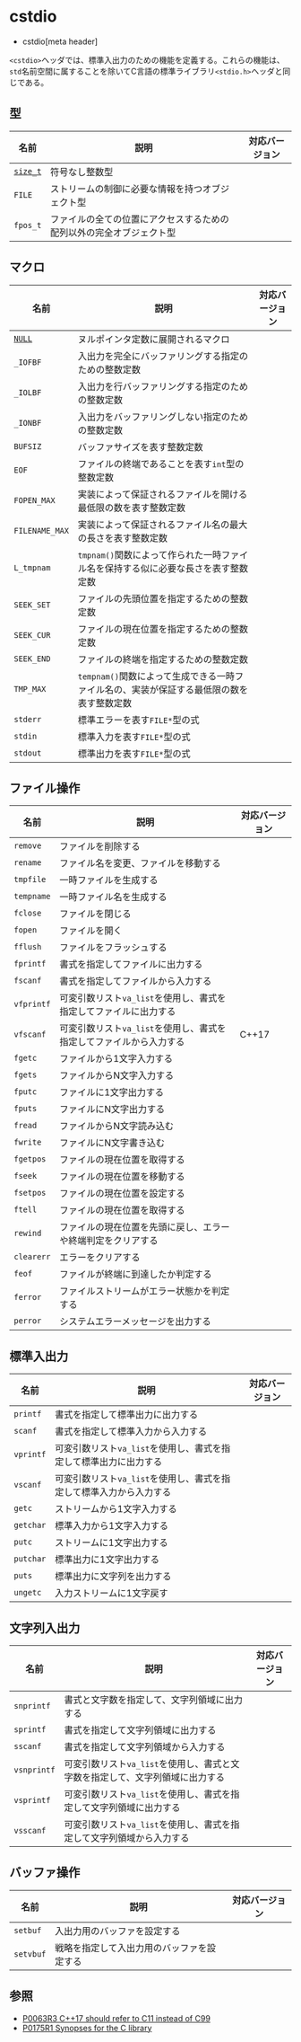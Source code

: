 # cstdio
* cstdio[meta header]

`<cstdio>`ヘッダでは、標準入出力のための機能を定義する。これらの機能は、`std`名前空間に属することを除いてC言語の標準ライブラリ`<stdio.h>`ヘッダと同じである。


## 型

| 名前 | 説明 | 対応バージョン |
|------|------|----------------|
| [`size_t`](/reference/cstddef/size_t.md) | 符号なし整数型 | |
| `FILE` | ストリームの制御に必要な情報を持つオブジェクト型 | |
| `fpos_t` | ファイルの全ての位置にアクセスするための配列以外の完全オブジェクト型 | |


## マクロ

| 名前 | 説明 | 対応バージョン |
|------|------|----------------|
| [`NULL`](/reference/cstddef/null.md) | ヌルポインタ定数に展開されるマクロ | |
| `_IOFBF` | 入出力を完全にバッファリングする指定のための整数定数 | |
| `_IOLBF` | 入出力を行バッファリングする指定のための整数定数 | |
| `_IONBF` | 入出力をバッファリングしない指定のための整数定数 | |
| `BUFSIZ` | バッファサイズを表す整数定数 | |
| `EOF`    | ファイルの終端であることを表す`int`型の整数定数 | |
| `FOPEN_MAX`    | 実装によって保証されるファイルを開ける最低限の数を表す整数定数 | |
| `FILENAME_MAX` | 実装によって保証されるファイル名の最大の長さを表す整数定数 | |
| `L_tmpnam` | `tmpnam()`関数によって作られた一時ファイル名を保持する似に必要な長さを表す整数定数 | |
| `SEEK_SET` | ファイルの先頭位置を指定するための整数定数 | |
| `SEEK_CUR` | ファイルの現在位置を指定するための整数定数 | |
| `SEEK_END` | ファイルの終端を指定するための整数定数 | |
| `TMP_MAX`  | `tempnam()`関数によって生成できる一時ファイル名の、実装が保証する最低限の数を表す整数定数 | |
| `stderr`   | 標準エラーを表す`FILE*`型の式 |
| `stdin`    | 標準入力を表す`FILE*`型の式 |
| `stdout`   | 標準出力を表す`FILE*`型の式 |


## ファイル操作

| 名前 | 説明 | 対応バージョン |
|------|------|----------------|
| `remove`   | ファイルを削除する | |
| `rename`   | ファイル名を変更、ファイルを移動する | |
| `tmpfile`  | 一時ファイルを生成する | |
| `tempname` | 一時ファイル名を生成する | |
| `fclose`   | ファイルを閉じる | |
| `fopen`    | ファイルを開く | |
| `fflush`   | ファイルをフラッシュする | |
| `fprintf`  | 書式を指定してファイルに出力する | |
| `fscanf`   | 書式を指定してファイルから入力する | |
| `vfprintf` | 可変引数リスト`va_list`を使用し、書式を指定してファイルに出力する | |
| `vfscanf`  | 可変引数リスト`va_list`を使用し、書式を指定してファイルから入力する | C++17 |
| `fgetc`    | ファイルから1文字入力する | |
| `fgets`    | ファイルからN文字入力する | |
| `fputc`    | ファイルに1文字出力する | |
| `fputs`    | ファイルにN文字出力する | |
| `fread`    | ファイルからN文字読み込む | |
| `fwrite`   | ファイルにN文字書き込む | |
| `fgetpos`  | ファイルの現在位置を取得する | |
| `fseek`    | ファイルの現在位置を移動する | |
| `fsetpos`  | ファイルの現在位置を設定する | |
| `ftell`    | ファイルの現在位置を取得する | |
| `rewind`   | ファイルの現在位置を先頭に戻し、エラーや終端判定をクリアする | |
| `clearerr` | エラーをクリアする | |
| `feof`     | ファイルが終端に到達したか判定する | |
| `ferror`   | ファイルストリームがエラー状態かを判定する | |
| `perror`   | システムエラーメッセージを出力する | |


## 標準入出力

| 名前 | 説明 | 対応バージョン |
|------|------|----------------|
| `printf`  | 書式を指定して標準出力に出力する | |
| `scanf`   | 書式を指定して標準入力から入力する | |
| `vprintf` | 可変引数リスト`va_list`を使用し、書式を指定して標準出力に出力する | |
| `vscanf`  | 可変引数リスト`va_list`を使用し、書式を指定して標準入力から入力する | |
| `getc`    | ストリームから1文字入力する | |
| `getchar` | 標準入力から1文字入力する | |
| `putc`    | ストリームに1文字出力する | |
| `putchar` | 標準出力に1文字出力する | |
| `puts`    | 標準出力に文字列を出力する | |
| `ungetc`  | 入力ストリームに1文字戻す | |


## 文字列入出力

| 名前 | 説明 | 対応バージョン |
|------|------|----------------|
| `snprintf`  | 書式と文字数を指定して、文字列領域に出力する | |
| `sprintf`   | 書式を指定して文字列領域に出力する | |
| `sscanf`    | 書式を指定して文字列領域から入力する | |
| `vsnprintf` | 可変引数リスト`va_list`を使用し、書式と文字数を指定して、文字列領域に出力する | |
| `vsprintf`  | 可変引数リスト`va_list`を使用し、書式を指定して文字列領域に出力する | |
| `vsscanf`   | 可変引数リスト`va_list`を使用し、書式を指定して文字列領域から入力する | |


## バッファ操作

| 名前 | 説明 | 対応バージョン |
|------|------|----------------|
| `setbuf`  | 入出力用のバッファを設定する | |
| `setvbuf` | 戦略を指定して入出力用のバッファを設定する | |


## 参照
- [P0063R3 C++17 should refer to C11 instead of C99](http://www.open-std.org/jtc1/sc22/wg21/docs/papers/2016/p0063r3.html)
- [P0175R1 Synopses for the C library](http://www.open-std.org/jtc1/sc22/wg21/docs/papers/2016/p0175r1.html)
